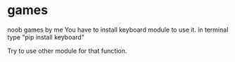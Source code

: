 # games
noob games by me
You have to install keyboard module to use it.
in terminal type "pip install keyboard"

Try to use other module for that function.

